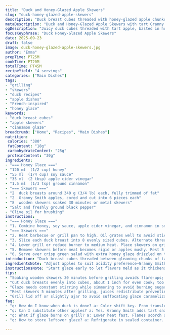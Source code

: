 ```yaml
---
title: "Duck and Honey-Glazed Apple Skewers"
slug: "duck-honey-glazed-apple-skewers"
description: "Duck breast cubes threaded with honey-glazed apple chunks, grilled over medium heat and basted continuously. Honey reduced with soy sauce, apple cider vinegar, and a hint of cinnamon creates a sticky, shiny glaze. A twist replaces yellow apples with tart Granny Smith for bite contrast. Skewers soak beforehand to avoid flare-ups. Visual and tactile cues guide grilling timing, avoiding guesswork. Results in tender duck and caramelized apple textures, paired with a fresh green salad and smoky grilled potatoes for balance. No dairy, eggs or nuts. Flavor complexity from acidity, sweet, and warm spice underpins the dish."
metaDescription: "Duck and Honey-Glazed Apple Skewers with tart Granny Smith apples, sticky cinnamon soy glaze, grilled to juicy tenderness, balanced with smoky potatoes and crisp salad."
ogDescription: "Juicy duck cubes threaded with tart apple, basted in honey soy glaze with cinnamon warmth. Grilled smoky potatoes and fresh salad finish this robust French-inspired dish."
focusKeyphrase: "Duck Honey-Glazed Apple Skewers"
date: 2025-09-23
draft: false
image: duck-honey-glazed-apple-skewers.jpg
author: "Emma"
prepTime: PT25M
cookTime: PT20M
totalTime: PT45M
recipeYield: "4 servings"
categories: ["Main Dishes"]
tags:
- "grilling"
- "skewers"
- "duck recipes"
- "apple dishes"
- "French-inspired"
- "honey glaze"
keywords:
- "duck breast cubes"
- "apple skewers"
- "cinnamon glaze"
breadcrumb: ["Home", "Recipes", "Main Dishes"]
nutrition: 
 calories: "380"
 fatContent: "18g"
 carbohydrateContent: "25g"
 proteinContent: "30g"
ingredients:
- "=== Honey Glaze ==="
- "120 ml  (1/2 cup) honey"
- "55 ml  (1/4 cup) soy sauce"
- "35 ml  (2 tbsp) apple cider vinegar"
- "1.5 ml  (1/3 tsp) ground cinnamon"
- "=== Skewers ==="
- "2  duck breasts around 340 g (3/4 lb) each, fully trimmed of fat"
- "2  Granny Smith apples, cored and cut into 6 pieces each"
- "8  wooden skewers soaked 30 minutes or metal skewers"
- "Salt and freshly ground black pepper"
- "Olive oil for brushing"
instructions:
- "=== Honey Glaze ==="
- "1. Combine honey, soy sauce, apple cider vinegar, and cinnamon in small saucepan. Bring to vigorous boil over medium-high heat. Stir constantly. Reduce heat; simmer until glaze thickens, around 3 minutes, watching for syrup-like texture. Remove from heat and set aside."
- "=== Skewers ==="
- "2. Heat barbecue or grill pan to high. Oil grates well to avoid sticking."
- "3. Slice each duck breast into 8 evenly sized cubes. Alternate threading duck pieces and apple chunks onto skewers. Brush lightly with olive oil. Season liberally with salt and pepper to build flavor into each bite."
- "4. Lower grill or reduce burner to medium heat. Place skewers on grill. Grill 4–5 minutes per side, turning carefully. Start basting with honey glaze immediately and throughout grilling. Watch for duck turning opaque with a hint of pink inside and apples softening with charred spots."
- "5. Remove skewers before meat becomes rigid or apples mushy. Rest 5 minutes off heat to let juices redistribute."
- "6. Serve over crisp green salad with extra honey glaze drizzled on top. Accompany with smoked paprika grilled potatoes for contrast."
introduction: "Duck breast cubes threaded between gleaming chunks of tart apple. The grill hisses and smokes, glaze caramelizing in sticky ribbons. Honey, soy, and cider vinegar meld with cinnamon’s warmth—no heavy creams or butter weighing down layers here. You want to hear the sizzle; see the tiny bubbles bursting on the glaze as it thickens. Apple sugars hit heat, crackle into crisp edges. Simple technique, complex flavors. Years of trial—leaning on visual cues—not rigid timers. Duck must stay juicy, apples tender but intact. Learned that soaking wooden skewers avoids flare-ups that char edges prematurely. The glaze? Less honey makes it less cloying, vinegar cuts edge. Granny Smith’s punch adds pop, balances richness. Serve with smoky, paprika-dusted grilled potatoes. Salad must be crisp—cut through sticky, rich meat and fruit. The dance of flavors and textures, carried by aroma of cinnamon and seared duck. No guesswork. Just trust the look, feel, sound of cooking."
ingredientsNote: "Adjust apples to suit acidity preference—Granny Smith delivers tart snap, but Gala or Fuji sweeten the glaze naturally. Duck breasts should be fully trimmed of fat to prevent excessive flare-ups and greasy bites; saves cleanup and improves sear quality. Wooden skewers must soak in water at least 30 minutes before hitting the hot grill; metal works but handle carefully—hot metal burns. Cinnamon amount subtle—too much overwhelms. Honey quality matters—raw or orange blossom adds depth. Soy sauce brings salt and umami; low sodium preferred if you watch salt intake. Apple cider vinegar brightens glaze; white vinegar too harsh. Olive oil for brushing prevents sticking without flavor interference. Salt and pepper liberally, don’t be shy, but layer flavors gradually—not one big punch. Store leftover glaze in fridge, gently reheat before reuse; thickens on cooling so add splash water if too firm."
instructionsNote: "Start glaze early to let flavors meld as it thickens. Constant stirring ensures syrupy, non-burnt reduction. Watch carefully; burns easily once sugars concentrate. Grilling on medium heat is critical—high flames scorch sugar and harden duck outside while leaving inside rubbery. Cut duck evenly for uniform cooking—thin or tiny cubes dry out quickly, large pieces tough to cook through. Apply oil lightly on skewers to prevent sticking but avoid pooling which causes flare-ups. When grilling, keep lid off or partially open—smoke flavors build fast but can suffocate glaze caramelization. Flip skewers only once or twice to minimize moisture loss. Frequent basting encourages sticky coating, encourages caramelization instead of dryness. Use visual cues: duck color shifting from translucent red to light pink, firmer texture upon gentle press but still springy means perfect doneness. Apples develop translucent softness, slight char on edges. Rest skewers after grilling—crucial for redistributing juices or meat fibers contract and squeeze out moisture immediately. Serve promptly once rested to enjoy maximum juiciness and fresh glaze shine. Avoid overcrowding skewers; Apple and duck need space to cook evenly and caramelize—not steam."
tips:
- "Soaking wooden skewers 30 minutes before grilling avoids flare-ups; water creates steam barrier but metal skewers need cautious handling to avoid burns. Oil grates and skewers lightly; too much oil pools, causing flare-ups and uneven cooking. Keep grill medium heat to prevent sugar in glaze from burning, flames scorch duck skin and harden meat too fast. Flip skewers just once or twice; frequent turning ruins glaze buildup and moisture retention."
- "Cut duck breasts evenly into cubes, about 1 inch for even cook; too small dry out fast, too big stay underdone. Watch duck color shift: from translucent red to opaque light pink signals near-done. Press gently - meat should spring back but not mushy. Apples need to soften with slight char but stay intact. Use smell and sizzle sounds to track glaze caramelizing, bubbling signals thickening."
- "Glaze needs constant stirring while simmering to avoid burning sugars; watch closely once syrup thickens. Honey type affects flavor depth—orange blossom or raw honey add complexity, but standard honey works. Adjust cinnamon carefully; too much overwhelms glaze’s balance. Vinegar brightness critical; apple cider vinegar preferred over white vinegar which is too harsh and kills sweetness."
- "Rest skewers 5 minutes after grilling, juices redistribute preventing dry bites; don’t skip this step. Keep salad crisp and potatoes smoky but not greasy; paprika dusting adds subtle heat contrast to sweet glaze. If glaze thickens too much on cooling, loosen with splash water warmed gently. Salt and pepper generously; layering seasoning throughout builds deep flavor. Use fresh cracked black pepper rather than pre-ground for punch."
- "Grill lid off or slightly ajar to avoid suffocating glaze caramelization but trap enough smoke. Avoid overcrowding skewers; space allows caramelization rather than steaming. Metal skewers conduct heat so cook slightly faster; watch timing. Wooden skewers char edges when flare-ups happen, so manage grill temperature carefully. Brush olive oil lightly to prevent sticking, not gloppy coating."
faq:
- "q: How do I know when duck is done? a: Color shift key. From translucent deep red toward opaque light pink. Press with finger; should spring back but still have slight bounce. Too firm means overcooked. Duck cooks fast cubed; use visual and tactile clues over timers."
- "q: Can I substitute other apples? a: Yes. Granny Smith adds tart snap; Gala or Fuji bring sweetness. If using sweet apples, reduce honey slightly to avoid cloying glaze. Texture varies; firmer apples hold shape better when grilling. Balance acidity and sugar to keep glaze from flopping."
- "q: What if glaze burns on grill? a: Lower heat fast. Flames scorch sugars quickly. Move skewers to cooler spots or off direct flames. Use moderate heat from start to avoid blackened glaze. Next batch, stir glaze constantly during simmer to keep sugars from burning before applying. Alternative: brush less glaze on first round, add more near end."
- "q: How to store leftover glaze? a: Refrigerate in sealed container. Thickens cold—gently warm before reuse; add small splash water if too stiff. Can freeze in ice cube trays for small batches. Avoid reheating aggressively; sugars crystallize or burn fast when heated too high."

---
```

